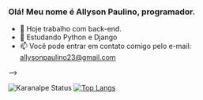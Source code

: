 ### Olá! Meu nome é Allyson Paulino, programador.

- 🔭 Hoje trabalho com back-end.
- 🌱 Estudando Python e Django
- 📫 Você pode entrar em contato comigo pelo e-mail: allysonpaulino23@gmail.com

-->

![Karanalpe Status](https://github-readme-stats.vercel.app/api?username=allysonp23&show_icons=true)
[![Top Langs](https://github-readme-stats.vercel.app/api/top-langs/?username=allysonp23&langs_count=8)](https://github.com/anuraghazra/github-readme-stats)
